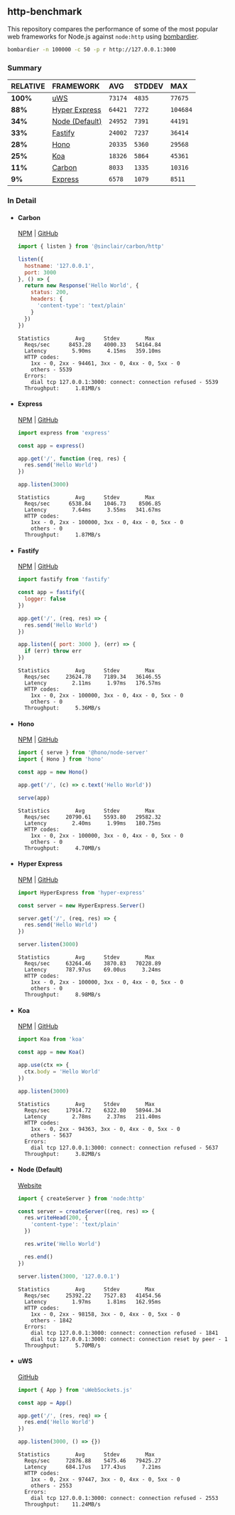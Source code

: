## http-benchmark

This repository compares the performance of some of the most popular web frameworks for Node.js against `node:http` using [bombardier](https://github.com/codesenberg/bombardier).

```bash
bombardier -n 100000 -c 50 -p r http://127.0.0.1:3000
```

### Summary

| RELATIVE | FRAMEWORK | AVG | STDDEV | MAX |
| :--- | :--- | :--- | :--- | :--- |
| **100%** | [uWS](#uws) | `73174` | `4835` | `77675` |
| **88%** | [Hyper Express](#hyper-express) | `64421` | `7272` | `104684` |
| **34%** | [Node (Default)](#node-default) | `24952` | `7391` | `44191` |
| **33%** | [Fastify](#fastify) | `24002` | `7237` | `36414` |
| **28%** | [Hono](#hono) | `20335` | `5360` | `29568` |
| **25%** | [Koa](#koa) | `18326` | `5864` | `45361` |
| **11%** | [Carbon](#carbon) | `8033` | `1335` | `10316` |
| **9%** | [Express](#express) | `6578` | `1079` | `8511` |


### In Detail

- #### Carbon
  [NPM](https://npmjs.com/@sinclair/carbon) | [GitHub](https://github.com/sinclairzx81/carbon)
  ```js
  import { listen } from '@sinclair/carbon/http'

  listen({
    hostname: '127.0.0.1',
    port: 3000
  }, () => {
    return new Response('Hello World', {
      status: 200,
      headers: {
        'content-type': 'text/plain'
      }
    })
  })
  ```

  ```
  Statistics        Avg      Stdev        Max
    Reqs/sec      8453.28    4000.33   54164.84
    Latency        5.90ms     4.15ms   359.10ms
    HTTP codes:
      1xx - 0, 2xx - 94461, 3xx - 0, 4xx - 0, 5xx - 0
      others - 5539
    Errors:
      dial tcp 127.0.0.1:3000: connect: connection refused - 5539
    Throughput:     1.81MB/s
  ```

- #### Express
  [NPM](https://npmjs.com/express) | [GitHub](https://github.com/expressjs/express)
  ```js
  import express from 'express'

  const app = express()

  app.get('/', function (req, res) {
    res.send('Hello World')
  })

  app.listen(3000)
  ```

  ```
  Statistics        Avg      Stdev        Max
    Reqs/sec      6538.84    1046.73    8506.85
    Latency        7.64ms     3.55ms   341.67ms
    HTTP codes:
      1xx - 0, 2xx - 100000, 3xx - 0, 4xx - 0, 5xx - 0
      others - 0
    Throughput:     1.87MB/s
  ```

- #### Fastify
  [NPM](https://npmjs.com/fastify) | [GitHub](https://github.com/fastify/fastify)
  ```js
  import fastify from 'fastify'

  const app = fastify({
    logger: false
  })

  app.get('/', (req, res) => {
    res.send('Hello World')
  })

  app.listen({ port: 3000 }, (err) => {
    if (err) throw err
  })
  ```

  ```
  Statistics        Avg      Stdev        Max
    Reqs/sec     23624.78    7189.34   36146.55
    Latency        2.11ms     1.97ms   176.57ms
    HTTP codes:
      1xx - 0, 2xx - 100000, 3xx - 0, 4xx - 0, 5xx - 0
      others - 0
    Throughput:     5.36MB/s
  ```

- #### Hono
  [NPM](https://npmjs.com/hono) | [GitHub](https://github.com/honojs/hono)
  ```js
  import { serve } from '@hono/node-server'
  import { Hono } from 'hono'

  const app = new Hono()

  app.get('/', (c) => c.text('Hello World'))

  serve(app)
  ```

  ```
  Statistics        Avg      Stdev        Max
    Reqs/sec     20790.61    5593.80   29582.32
    Latency        2.40ms     1.99ms   180.75ms
    HTTP codes:
      1xx - 0, 2xx - 100000, 3xx - 0, 4xx - 0, 5xx - 0
      others - 0
    Throughput:     4.70MB/s
  ```

- #### Hyper Express
  [NPM](https://npmjs.com/hyper-express) | [GitHub](https://github.com/kartikk221/hyper-express)
  ```js
  import HyperExpress from 'hyper-express'

  const server = new HyperExpress.Server()

  server.get('/', (req, res) => {
    res.send('Hello World')
  })

  server.listen(3000)
  ```

  ```
  Statistics        Avg      Stdev        Max
    Reqs/sec     63264.46    3870.83   70228.89
    Latency      787.97us    69.00us     3.24ms
    HTTP codes:
      1xx - 0, 2xx - 100000, 3xx - 0, 4xx - 0, 5xx - 0
      others - 0
    Throughput:     8.98MB/s
  ```

- #### Koa
  [NPM](https://npmjs.com/koa) | [GitHub](https://github.com/koajs/koa)
  ```js
  import Koa from 'koa'

  const app = new Koa()

  app.use(ctx => {
    ctx.body = 'Hello World'
  })

  app.listen(3000)
  ```

  ```
  Statistics        Avg      Stdev        Max
    Reqs/sec     17914.72    6322.80   58944.34
    Latency        2.78ms     2.37ms   211.40ms
    HTTP codes:
      1xx - 0, 2xx - 94363, 3xx - 0, 4xx - 0, 5xx - 0
      others - 5637
    Errors:
      dial tcp 127.0.0.1:3000: connect: connection refused - 5637
    Throughput:     3.82MB/s
  ```

- #### Node (Default)
  [Website](https://nodejs.org/api/http.html)
  ```js
  import { createServer } from 'node:http'

  const server = createServer((req, res) => {
    res.writeHead(200, {
      'content-type': 'text/plain'
    })

    res.write('Hello World')

    res.end()
  })

  server.listen(3000, '127.0.0.1')
  ```

  ```
  Statistics        Avg      Stdev        Max
    Reqs/sec     25392.22    7527.83   41454.56
    Latency        1.97ms     1.81ms   162.95ms
    HTTP codes:
      1xx - 0, 2xx - 98158, 3xx - 0, 4xx - 0, 5xx - 0
      others - 1842
    Errors:
      dial tcp 127.0.0.1:3000: connect: connection refused - 1841
      dial tcp 127.0.0.1:3000: connect: connection reset by peer - 1
    Throughput:     5.70MB/s
  ```

- #### uWS
  [GitHub](https://github.com/uNetworking/uWebSockets.js)
  ```js
  import { App } from 'uWebSockets.js'

  const app = App()

  app.get('/', (res, req) => {
    res.end('Hello World')
  })

  app.listen(3000, () => {})
  ```

  ```
  Statistics        Avg      Stdev        Max
    Reqs/sec     72876.88    5475.46   79425.27
    Latency      684.17us   177.43us     7.21ms
    HTTP codes:
      1xx - 0, 2xx - 97447, 3xx - 0, 4xx - 0, 5xx - 0
      others - 2553
    Errors:
      dial tcp 127.0.0.1:3000: connect: connection refused - 2553
    Throughput:    11.24MB/s
  ```


